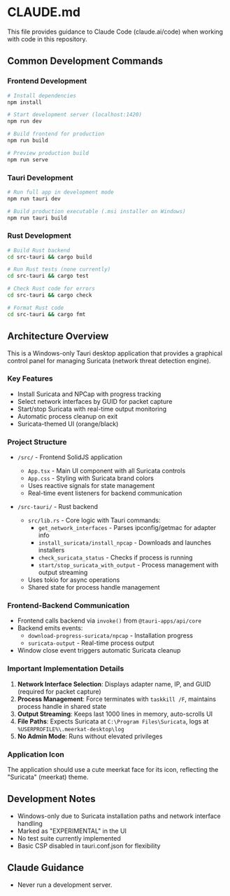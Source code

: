# CLAUDE.md

This file provides guidance to Claude Code (claude.ai/code) when working with code in this repository.

## Common Development Commands

### Frontend Development

```bash
# Install dependencies
npm install

# Start development server (localhost:1420)
npm run dev

# Build frontend for production
npm run build

# Preview production build
npm run serve
```

### Tauri Development

```bash
# Run full app in development mode
npm run tauri dev

# Build production executable (.msi installer on Windows)
npm run tauri build
```

### Rust Development

```bash
# Build Rust backend
cd src-tauri && cargo build

# Run Rust tests (none currently)
cd src-tauri && cargo test

# Check Rust code for errors
cd src-tauri && cargo check

# Format Rust code
cd src-tauri && cargo fmt
```

## Architecture Overview

This is a Windows-only Tauri desktop application that provides a graphical control panel for managing Suricata (network threat detection engine).

### Key Features

- Install Suricata and NPCap with progress tracking
- Select network interfaces by GUID for packet capture
- Start/stop Suricata with real-time output monitoring
- Automatic process cleanup on exit
- Suricata-themed UI (orange/black)

### Project Structure

- `/src/` - Frontend SolidJS application

  - `App.tsx` - Main UI component with all Suricata controls
  - `App.css` - Styling with Suricata brand colors
  - Uses reactive signals for state management
  - Real-time event listeners for backend communication

- `/src-tauri/` - Rust backend
  - `src/lib.rs` - Core logic with Tauri commands:
    - `get_network_interfaces` - Parses ipconfig/getmac for adapter info
    - `install_suricata/install_npcap` - Downloads and launches installers
    - `check_suricata_status` - Checks if process is running
    - `start/stop_suricata_with_output` - Process management with output streaming
  - Uses tokio for async operations
  - Shared state for process handle management

### Frontend-Backend Communication

- Frontend calls backend via `invoke()` from `@tauri-apps/api/core`
- Backend emits events:
  - `download-progress-suricata/npcap` - Installation progress
  - `suricata-output` - Real-time process output
- Window close event triggers automatic Suricata cleanup

### Important Implementation Details

1. **Network Interface Selection**: Displays adapter name, IP, and GUID (required for packet capture)
2. **Process Management**: Force terminates with `taskkill /F`, maintains process handle in shared state
3. **Output Streaming**: Keeps last 1000 lines in memory, auto-scrolls UI
4. **File Paths**: Expects Suricata at `C:\Program Files\Suricata`, logs at `%USERPROFILE%\.meerkat-desktop\log`
5. **No Admin Mode**: Runs without elevated privileges

### Application Icon

The application should use a cute meerkat face for its icon, reflecting the "Suricata" (meerkat) theme.

## Development Notes

- Windows-only due to Suricata installation paths and network interface handling
- Marked as "EXPERIMENTAL" in the UI
- No test suite currently implemented
- Basic CSP disabled in tauri.conf.json for flexibility

## Claude Guidance

- Never run a development server.
